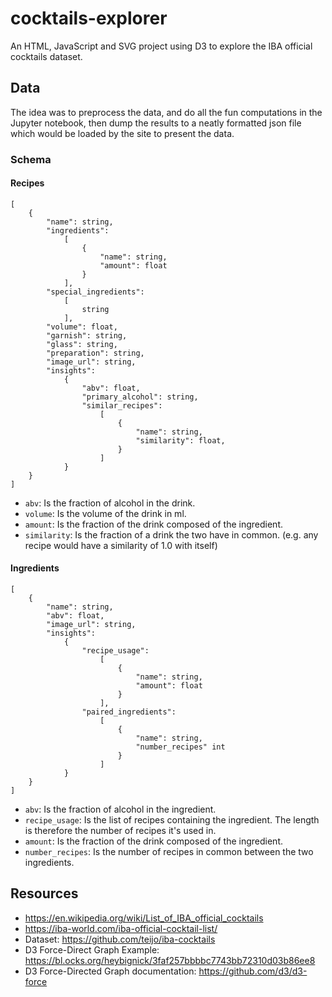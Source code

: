 # cocktails-explorer
An HTML, JavaScript and SVG project using D3 to explore the IBA official cocktails dataset.

## Data
The idea was to preprocess the data, and do all the fun computations in the Jupyter notebook, then dump the results to a neatly formatted json file which would be loaded by the site to present the data.
### Schema
#### Recipes
```
[
	{
		"name": string,
		"ingredients":
			[
				{
					"name": string,
					"amount": float
				}
			],
		"special_ingredients":
			[
				string
			],
		"volume": float,
		"garnish": string,
		"glass": string,
		"preparation": string,
		"image_url": string,
		"insights":
			{
				"abv": float,
				"primary_alcohol": string,
				"similar_recipes":
					[
						{
							"name": string,
							"similarity": float,
						}
					]
			}
	}
]
```

- `abv`: Is the fraction of alcohol in the drink.
- `volume`: Is the volume of the drink in ml.
- `amount`: Is the fraction of the drink composed of the ingredient.
- `similarity`: Is the fraction of a drink the two have in common. (e.g. any recipe would have a similarity of 1.0 with itself)

#### Ingredients
```
[
	{
		"name": string,
		"abv": float,
		"image_url": string,
		"insights":
			{
				"recipe_usage":
					[
						{
							"name": string,
							"amount": float
						}
					],
				"paired_ingredients":
					[
						{
							"name": string,
							"number_recipes" int
						}
					]
			}
	}
]
```

- `abv`: Is the fraction of alcohol in the ingredient.
- `recipe_usage`: Is the list of recipes containing the ingredient. The length is therefore the number of recipes it's used in.
- `amount`: Is the fraction of the drink composed of the ingredient.
- `number_recipes`: Is the number of recipes in common between the two ingredients.


## Resources
- https://en.wikipedia.org/wiki/List_of_IBA_official_cocktails
- https://iba-world.com/iba-official-cocktail-list/
- Dataset: https://github.com/teijo/iba-cocktails
- D3 Force-Direct Graph Example: https://bl.ocks.org/heybignick/3faf257bbbbc7743bb72310d03b86ee8
- D3 Force-Directed Graph documentation: https://github.com/d3/d3-force
